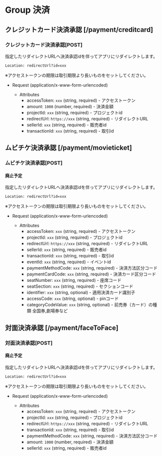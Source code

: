 # Group 決済

## クレジットカード決済承認 [/payment/creditcard]

### クレジットカード決済承認[POST]

指定したリダイレクトURLへ決済承認idを伴ってアプリにリダイレクトします。

```
Location: redirectUrl?id=xxx
```

※アクセストークンの期限は取引期限より長いものをセットしてください。

-   Request (application/x-www-form-urlencoded)

    -   Attributes
        -   accessToken: `xxx` (string, required) - アクセストークン
        -   amount: `1000` (number, required) - 決済金額
        -   projectId: `xxx` (string, required) - プロジェクトid
        -   redirectUrl: `https://xxx` (string, required) - リダイレクトURL
        -   sellerId: `xxx` (string, required) - 販売者id
        -   transactionId: `xxx` (string, required) - 取引id

## ムビチケ決済承認 [/payment/movieticket]

### ムビチケ決済承認[POST]

#### 廃止予定

指定したリダイレクトURLへ決済承認idを伴ってアプリにリダイレクトします。

```
Location: redirectUrl?id=xxx
```

※アクセストークンの期限は取引期限より長いものをセットしてください。

-   Request (application/x-www-form-urlencoded)

    -   Attributes
        -   accessToken: `xxx` (string, required) - アクセストークン
        -   projectId: `xxx` (string, required) - プロジェクトid
        -   redirectUrl: `https://xxx` (string, required) - リダイレクトURL
        -   sellerId: `xxx` (string, required) - 販売者id
        -   transactionId: `xxx` (string, required) - 取引id
        -   eventId: `xxx` (string, required) - イベントid
        -   paymentMethodCode: `xxx` (string, required) - 決済方法区分コード
        -   paymentCardCode: `xxx` (string, required) - 決済カード区分コード
        -   seatNumber: `xxx` (string, required) - 座席コード
        -   seatSection: `xxx` (string, required) - セクションコード
        -   identifier: `xxx` (string, optional) - 適用決済カード識別子
        -   accessCode: `xxx` (string, optional) - pinコード
        -   categoryCodeValue: `xxx` (string, optional) - 前売券（カード）の種類 全国券,劇場券など

## 対面決済承認 [/payment/faceToFace]

### 対面決済承認[POST]

#### 廃止予定

指定したリダイレクトURLへ決済承認idを伴ってアプリにリダイレクトします。

```
Location: redirectUrl?id=xxx
```

※アクセストークンの期限は取引期限より長いものをセットしてください。

-   Request (application/x-www-form-urlencoded)

    -   Attributes
        -   accessToken: `xxx` (string, required) - アクセストークン
        -   projectId: `xxx` (string, required) - プロジェクトid
        -   redirectUrl: `https://xxx` (string, required) - リダイレクトURL
        -   transactionId: `xxx` (string, required) - 取引id
        -   paymentMethodCode: `xxx` (string, required) - 決済方法区分コード
        -   amount: `1000` (number, required) - 決済金額
        -   sellerId: `xxx` (string, required) - 販売者id
